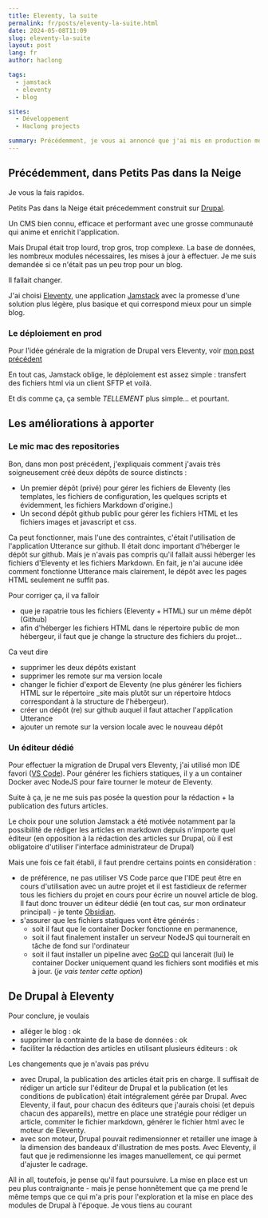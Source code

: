 ```yaml
---
title: Eleventy, la suite
permalink: fr/posts/eleventy-la-suite.html
date: 2024-05-08T11:09
slug: eleventy-la-suite
layout: post
lang: fr
author: haclong

tags:
  - jamstack
  - eleventy
  - blog

sites:
  - Développement
  - Haclong projects

summary: Précédemment, je vous ai annoncé que j'ai mis en production mon nouveau blog. Voici les premières conclusions
---
```

## Précédemment, dans Petits Pas dans la Neige
Je vous la fais rapidos.

Petits Pas dans la Neige était précedemment construit sur  <a href="https://www.drupal.org" target="_blank">Drupal</a>. 

Un CMS bien connu, efficace et performant avec une grosse communauté qui anime et enrichit l'application.

Mais Drupal était trop lourd, trop gros, trop complexe. La base de données, les nombreux modules nécessaires, les mises à jour à effectuer. Je me suis demandée si ce n'était pas un peu trop pour un blog.

Il fallait changer.

J'ai choisi <a href="https://www.11ty.dev/" target="_blank">Eleventy</a>, une application <a href="https://jamstack.org/" target="_blank">Jamstack</a> avec la promesse d'une solution plus légère, plus basique et qui correspond mieux pour un simple blog.

### Le déploiement en prod
Pour l'idée générale de la migration de Drupal vers Eleventy, voir <a href="/fr/posts/me-revoila-sur-les-rails.html" target="_blank">mon post précédent</a>

En tout cas, Jamstack oblige, le déploiement est assez simple : transfert des fichiers html via un client SFTP et voilà.

Et dis comme ça, ça semble _TELLEMENT_ plus simple... et pourtant.

## Les améliorations à apporter
### Le mic mac des repositories
Bon, dans mon post précédent, j'expliquais comment j'avais très soigneusement créé deux dépôts de source distincts :

- Un premier dépôt (privé) pour gérer les fichiers de Eleventy (les templates, les fichiers de configuration, les quelques scripts et évidemment, les fichiers Markdown d'origine.)
- Un second dépôt github public pour gérer les fichiers HTML et les fichiers images et javascript et css.

Ca peut fonctionner, mais l'une des contraintes, c'était l'utilisation de l'application Utterance sur github. Il était donc important d'héberger le dépôt sur github. Mais je n'avais pas compris qu'il fallait aussi héberger les fichiers d'Eleventy et les fichiers Markdown. En fait, je n'ai aucune idée comment fonctionne Utterance mais clairement, le dépôt avec les pages HTML seulement ne suffit pas.

Pour corriger ça, il va falloir
- que je rapatrie tous les fichiers (Eleventy + HTML) sur un même dépôt (Github)
- afin d'héberger les fichiers HTML dans le répertoire public de mon hébergeur, il faut que je change la structure des fichiers du projet...

Ca veut dire
- supprimer les deux dépôts existant
- supprimer les remote sur ma version locale
- changer le fichier d'export de Eleventy (ne plus générer les fichiers HTML sur le répertoire _site mais plutôt sur un répertoire htdocs correspondant à la structure de l'hébergeur).
- créer un dépôt (re) sur github auquel il faut attacher l'application Utterance
- ajouter un remote sur la version locale avec le nouveau dépôt

### Un éditeur dédié
Pour effectuer la migration de Drupal vers Eleventy, j'ai utilisé mon IDE favori (<a href="https://code.visualstudio.com/" target="_blank">VS Code</a>). Pour générer les fichiers statiques, il y a un container Docker avec NodeJS pour faire tourner le moteur de Eleventy.

Suite à ça, je ne me suis pas posée la question pour la rédaction + la publication des futurs articles. 

Le choix pour une solution Jamstack a été motivée notamment par la possibilité de rédiger les articles en markdown depuis n'importe quel éditeur (en opposition à la rédaction des articles sur Drupal, où il est obligatoire d'utiliser l'interface administrateur de Drupal)

Mais une fois ce fait établi, il faut prendre certains points en considération :

- de préférence, ne pas utiliser VS Code parce que l'IDE peut être en cours d'utilisation avec un autre projet et il est fastidieux de refermer tous les fichiers du projet en cours pour écrire un nouvel article de blog. Il faut donc trouver un éditeur dédié (en tout cas, sur mon ordinateur principal) - je tente <a href="https://obsidian.md/" target="_blank">Obsidian</a>.
- s'assurer que les fichiers statiques vont être générés : 
	- soit il faut que le container Docker fonctionne en permanence, 
	- soit il faut finalement installer un serveur NodeJS qui tournerait en tâche de fond sur l'ordinateur
	- soit il faut installer un pipeline avec <a href="https://www.gocd.org/" target="_blank">GoCD</a> qui lancerait (lui) le container Docker uniquement quand les fichiers sont modifiés et mis à jour. (_je vais tenter cette option_)

## De Drupal à Eleventy
Pour conclure, je voulais
- alléger le blog : ok
- supprimer la contrainte de la base de données : ok
- faciliter la rédaction des articles en utilisant plusieurs éditeurs : ok

Les changements que je n'avais pas prévu
- avec Drupal, la publication des articles était pris en charge. Il suffisait de rédiger un article sur l'éditeur de Drupal et la publication (et les conditions de publication) était intégralement gérée par Drupal. Avec Eleventy, il faut, pour chacun des éditeurs que j'aurais choisi (et depuis chacun des appareils), mettre en place une stratégie pour rédiger un article, commiter le fichier markdown, générer le fichier html avec le moteur de Eleventy.
- avec son moteur, Drupal pouvait redimensionner et retailler une image à la dimension des bandeaux d'illustration de mes posts. Avec Eleventy, il faut que je redimensionne les images manuellement, ce qui permet d'ajuster le cadrage.

All in all, toutefois, je pense qu'il faut poursuivre. La mise en place est un peu plus contraignante - mais je pense honnêtement que ça me prend le même temps que ce qui m'a pris pour l'exploration et la mise en place des modules de Drupal à l'époque. Je vous tiens au courant

